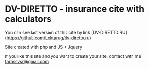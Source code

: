 DV-DIRETTO - insurance cite with calculators
============================================================

You can see last version of this cite by link [DV-DIRETTO.RU] (https://github.com/Loktarug/dv-diretto.ru)

Site created with php and JS + Jquery

If you like this site and you want to create your site, contact with me
tarasovsr@gmail.com